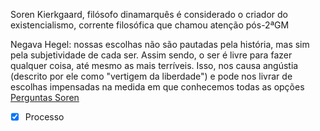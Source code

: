 Soren Kierkgaard, filósofo dinamarquês é considerado o criador do existencialismo, corrente filosófica que chamou atenção pós-2ªGM

Negava Hegel: nossas escolhas não são pautadas pela história, mas sim pela subjetividade de cada ser. Assim sendo, o ser é livre para fazer qualquer coisa, até mesmo as mais terríveis. Isso, nos causa angústia (descrito por ele como "vertigem da liberdade") e pode nos livrar de escolhas impensadas na medida em que conhecemos todas as opções
[Perguntas Soren](Perguntas%20Soren.md)

- [x] Processo 

